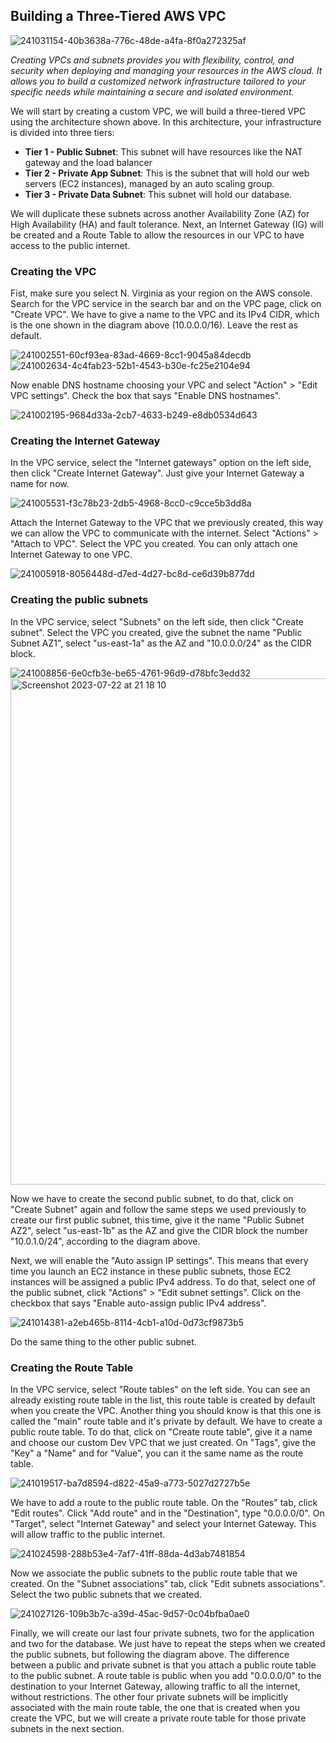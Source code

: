 ## Building a Three-Tiered AWS VPC

![241031154-40b3638a-776c-48de-a4fa-8f0a272325af](https://github.com/leorickli/wordpress-aws/assets/106999054/ea2d438d-22a8-4819-a5ac-a092534a3b82)

*Creating VPCs and subnets provides you with flexibility, control, and security when deploying and managing your resources in the AWS cloud. It allows you to build a customized network infrastructure tailored to your specific needs while maintaining a secure and isolated environment.*

We will start by creating a custom VPC, we will build a three-tiered VPC using the architecture shown above.
In this architecture, your infrastructure is divided into three tiers:

- **Tier 1 - Public Subnet**: This subnet will have resources like the NAT gateway and the load balancer
- **Tier 2 - Private App Subnet**: This is the subnet that will hold our web servers (EC2 instances), managed by an auto scaling group.
- **Tier 3 - Private Data Subnet**: This subnet will hold our database.

We will duplicate these subnets across another Availability Zone (AZ) for High Availability (HA) and fault tolerance. Next, an Internet Gateway (IG) will be created and a Route Table to allow the resources in our VPC to have access to the public internet.

### Creating the VPC
Fist, make sure you select N. Virginia as your region on the AWS console. Search for the VPC service in the search bar and on the VPC page, click on "Create VPC". We have to give a name to the VPC and its IPv4 CIDR, which is the one shown in the diagram above (10.0.0.0/16). Leave the rest as default.

![241002551-60cf93ea-83ad-4669-8cc1-9045a84decdb](https://github.com/leorickli/wordpress-aws/assets/106999054/743e7314-fb29-4b82-bce5-c1a72cc195ee)
![241002634-4c4fab23-52b1-4543-b30e-fc25e2104e94](https://github.com/leorickli/wordpress-aws/assets/106999054/c01f0bba-fd21-4e62-b138-2aae0389757b)

Now enable DNS hostname choosing your VPC and select "Action" > "Edit VPC settings". Check the box that says "Enable DNS hostnames".

![241002195-9684d33a-2cb7-4633-b249-e8db0534d643](https://github.com/leorickli/wordpress-aws/assets/106999054/5e3dd83f-2ef8-431f-b8d0-1559fd48fb6f)

### Creating the Internet Gateway

In the VPC service, select the "Internet gateways" option on the left side, then click "Create Internet Gateway". Just give your Internet Gateway a name for now.

![241005531-f3c78b23-2db5-4968-8cc0-c9cce5b3dd8a](https://github.com/leorickli/wordpress-aws/assets/106999054/5dbefde4-0ed4-4048-aace-3611e6135fe7)

Attach the Internet Gateway to the VPC that we previously created, this way we can allow the VPC to communicate with the internet. Select "Actions" > "Attach to VPC". Select the VPC you created. You can only attach one Internet Gateway to one VPC.

![241005918-8056448d-d7ed-4d27-bc8d-ce6d39b877dd](https://github.com/leorickli/wordpress-aws/assets/106999054/9b8fc67c-5fd5-401a-9e74-4b390c0b959a)

### Creating the public subnets

In the VPC service, select "Subnets" on the left side, then click "Create subnet". Select the VPC you created, give the subnet the name "Public Subnet AZ1", select "us-east-1a" as the AZ and "10.0.0.0/24" as the CIDR block.

![241008856-6e0cfb3e-be65-4761-96d9-d78bfc3edd32](https://github.com/leorickli/wordpress-aws/assets/106999054/c55db029-60d0-4007-808f-abfb0b4c7ab3)
<img width="810" alt="Screenshot 2023-07-22 at 21 18 10" src="https://github.com/leorickli/wordpress-aws/assets/106999054/91fc0394-e65d-421a-bee0-3fe84ce8e2f2">


Now we have to create the second public subnet, to do that, click on "Create Subnet" again and follow the same steps we used previously to create our first public subnet, this time, give it the name "Public Subnet AZ2", select "us-east-1b" as the AZ and give the CIDR block the number "10.0.1.0/24", according to the diagram above.

Next, we will enable the "Auto assign IP settings". This means that every time you launch an EC2 instance in these public subnets, those EC2 instances will be assigned a public IPv4 address. To do that, select one of the public subnet, click "Actions" > "Edit subnet settings". Click on the checkbox that says "Enable auto-assign public IPv4 address".

![241014381-a2eb465b-8114-4cb1-a10d-0d73cf9873b5](https://github.com/leorickli/wordpress-aws/assets/106999054/9c9eeb3e-d968-4f4a-b707-79d31cf0d0d9)

Do the same thing to the other public subnet.

### Creating the Route Table

In the VPC service, select "Route tables" on the left side. You can see an already existing route table in the list, this route table is created by default when you create the VPC. Another thing you should know is that this one is called the "main" route table and it's private by default. We have to create a public route table. To do that, click on "Create route table", give it a name and choose our custom Dev VPC that we just created. On "Tags", give the "Key" a "Name" and for "Value", you can it the same name as the route table.

![241019517-ba7d8594-d822-45a9-a773-5027d2727b5e](https://github.com/leorickli/wordpress-aws/assets/106999054/9cdc93c9-93c9-4cc8-9de6-53cc386a7018)

We have to add a route to the public route table. On the "Routes" tab, click "Edit routes". Click "Add route" and in the "Destination", type "0.0.0.0/0". On "Target", select "Internet Gateway" and select your Internet Gateway. This will allow traffic to the public internet.

![241024598-288b53e4-7af7-41ff-88da-4d3ab7481854](https://github.com/leorickli/wordpress-aws/assets/106999054/dd15bd7a-4d99-4700-903a-d296424343e5)

Now we associate the public subnets to the public route table that we created. On the "Subnet associations" tab, click "Edit subnets associations". Select the two public subnets that we created.

![241027126-109b3b7c-a39d-45ac-9d57-0c04bfba0ae0](https://github.com/leorickli/wordpress-aws/assets/106999054/8b1ad55e-57ad-45af-bb69-4d6572768c8b)

Finally, we will create our last four private subnets, two for the application and two for the database. We just have to repeat the steps when we created the public subnets, but following the diagram above. The difference between a public and private subnet is that you attach a public route table to the public subnet. A route table is public when you add "0.0.0.0/0" to the destination to your Internet Gateway, allowing traffic to all the internet, without restrictions. The other four private subnets will be implicitly associated with the main route table, the one that is created when you create the VPC, but we will create a private route table for those private subnets in the next section.
